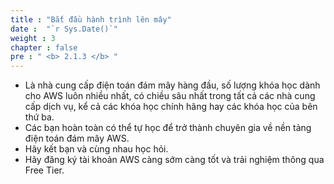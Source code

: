 ```yaml
---
title : "Bắt đầu hành trình lên mây"
date :  "`r Sys.Date()`" 
weight : 3
chapter : false
pre : " <b> 2.1.3 </b> "
---
```


- Là nhà cung cấp điện toán đám mây hàng đầu, số lượng khóa học dành cho AWS luôn nhiều nhất, có chiều sâu nhất trong tất cả các nhà cung cấp dịch vụ, kể cả các khóa học chính
hãng hay các khóa học của bên thứ ba.
- Các bạn hoàn toàn có thể tự học để trở thành chuyên gia về nền tảng điện toán đám mây AWS.
- Hãy kết bạn và cùng nhau học hỏi.
- Hãy đăng ký tài khoản AWS càng sớm càng tốt và trải nghiệm thông qua Free Tier.

